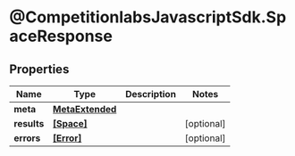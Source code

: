 # @CompetitionlabsJavascriptSdk.SpaceResponse

## Properties

Name | Type | Description | Notes
------------ | ------------- | ------------- | -------------
**meta** | [**MetaExtended**](docs/MetaExtended.md) |  | 
**results** | [**[Space]**](docs/Space.md) |  | [optional] 
**errors** | [**[Error]**](docs/Error.md) |  | [optional] 


